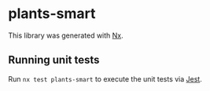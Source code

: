 # plants-smart

This library was generated with [Nx](https://nx.dev).

## Running unit tests

Run `nx test plants-smart` to execute the unit tests via [Jest](https://jestjs.io).

